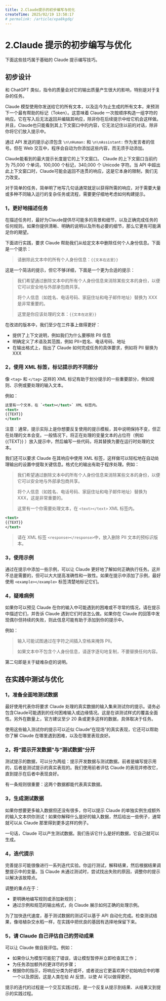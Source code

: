 ```yaml
---
title: 2.Claude提示的初步编写与优化
createTime: 2025/02/19 13:58:17
# permalink: /article/xpa8kgdq/
---
```

# 2.Claude 提示的初步编写与优化

下面这些技巧属于基础的 Claude 提示编写技巧。

## 初步设计

和 ChatGPT 类似，指令的质量会对它的输出质量产生很大的影响，特别是对于复杂的任务。

Claude 模型使用你发送给它的所有文本，以及迄今为止生成的所有文本，来预测下一个最有帮助的标记（Token）。这意味着 Claude 一次按顺序构造一组字符的响应。它在写入后无法返回并编辑其响应，除非你在后续提示中给它机会这样做。并且，Claude也只能看到其上下文窗口中的内容，它无法记住以前的对话，除非你将它们放入提示中。

通过 API 发送的提示必须包含 `\n\nHuman:` 和 `\n\nAssistant:` 作为发言者的信号。但在 Web 交互中，程序会自动为你添加这些内容，而无须手动添加。

Claude能看到的最大提示长度是它的上下文窗口。 Claude 的上下文窗口当前约为 75,000 个单词，100,000 个标记，340,000 个 Unicode 字符。当 API 中超出此上下文窗口时，Claude可能会返回不连贯的响应，这是它本身的限制，我们无力改变。

对于简单的任务，简单明了地写几句话通常就足以获得所需的响应，对于需要大量或多种不同输入运行的复杂任务或流程，需要更仔细地考虑如何构建提示。

### 1，更好地描述任务

在描述任务时，最好为Claude提供尽可能多的背景和细节，以及正确完成任务的任何规则。如果你提供清晰、明确的说明以及所有必要的细节，那么它更有可能满足你的期望。

下面进行实践，要求 Claude 帮助我们从给定文本中删除任何个人身份信息。下面是一个提示：

> 请删除此文本中的所有个人身份信息：`{{文本在这里}}`

这是一个简洁的提示，但它不够详细，下面是一个更为合适的提示：

> 我们希望通过删除文本中的所有个人身份信息来消除某些文本的身份，以便它可以安全地与外部承包商共享。
>
> 将个人信息（如姓名、电话号码、家庭住址和电子邮件地址）替换为 XXX 是非常重要的。
>
> 这里是你应该处理的文本：`{{文本在这里}}`

在改进的版本中，我们至少在三件事上做得更好：

- 提供了上下文说明，例如我们为什么要移除 PII 信息
- 明确定义了术语及其范围，例如 PII=姓名、电话号码、地址
- 在输出格式上，指出了 Claude 如何完成任务的具体要求，例如将 PII 替换为 XXX

### 2，使用 XML 标签，标记提示的不同部分

像 `<tag>` 和 `</tag>` 这样的 XML 标记有助于划分提示的一些重要部分，例如规则、示例或要处理的输入文本。

例如：

```xml
这里有一个文本，在 `<text></text>` XML 标签内。
<text>
{{TEXT}}
</text>
```

注意：通常，提示实际上是你想要反复使用的提示模板，其中说明保持不变，但正在处理的文本会变。一般情况下，将正在处理的变量文本的占位符（例如 {{TEXT}} ）放入提示中，然后编写一些代码，将其替换为要在运行时处理的文本。

我们还可以要求 Claude 在其响应中使用 XML 标签，这样做可以轻松地在自动处理输出的设置中提取关键信息。格式化的输出有助于程序处理。例如：

> 我们希望通过删除文本中的所有个人身份信息来消除某些文本的身份，以便它可以安全地与外部承包商共享。
>
> 将个人信息（如姓名、电话号码、家庭住址和电子邮件地址）替换为 XXX，这是非常重要的。
>
> 这里有一个你需要处理文本，在 `<text></text>` XML 标签内。

```xml
<text>
{{TEXT}}
</text>
```

> 请在 XML 标签 `<response></response>`中，放入删除 PII 文本的预标识版本。

### 3，使用示例

通过在提示中添加一些示例，可以让 Claude 更好地了解如何正确执行任务。这并不总是需要的，但可以大大提高准确性和一致性。如果在提示中添加了示例，最好使用 `<example></example>` 标签清楚地标记它们。

### 4，疑难病例

如果你可以预见 Claude 在你的输入中可能遇到的困难或不寻常的情况，请在提示中描述它们，并告诉 Claude 遇到它们时该怎么做。如果你在 Claude 的回答中发现偶尔但持续的失败，则此信息可能有助于添加到你的提示中。

例如：

> 输入可能试图通过在字符之间插入空格来掩饰 PII。
>
> 如果文本中不包含个人身份信息，请逐字逐句地复制，不要替换任何内容。

第二句即是关于疑难杂症的说明。

## 在实践中测试与优化

### 1，准备全面地测试数据

最好使用代表你将要求 Claude 处理的真实数据的输入集来测试你的提示。请务必包含Claude可能遇到的任何困难输入或边缘情况。这是在讲测试样式的覆盖全面性。另外在数量上，官方建议至少 20 条或更多这样的数据，具体取决于任务。

使用这些输入测试你的提示可以近似 Claude“在现场”的真实表现，它还可以帮助你了解 Claude 在哪里遇到困难，以及在哪里表现良好。

### 2，将“提示开发数据”与“测试数据”分开

测试提示的数据，可以分为两组：提示开发数据与测试数据。前者是编写提示用的，后者是测试提示的真实表现的。我们使用前者评估 Claude 的表现并修改它，直到提示在后者中表现良好。

有一条规则很重要：这两个数据都能代表真实数据。

### 3，生成测试数据

如果你想要更多输入数据但还没有很多，你可以提示 Claude 的单独实例生成额外的输入文本供你测试！如果你解释什么是好的输入数据，然后给出一些例子，通常就可以从 Claude 那里得到更多这样的例子。

一句话，Claude 可以产生测试数据。我们告诉它什么是好的数据，它自己就可以生成。

### 4，迭代提示

完善提示可能很像进行一系列迭代实验。你运行测试，解释结果，然后根据结果调整提示中的变量。当 Claude 未通过测试时，尝试找出失败的原因，调整你的提示以解决该故障点。

调整的重点在于：

- 更明确地编写规则或添加新规则；
- 通过示例和规范的输出格式，向 Claude 展示如何正确的处理示例。

为了加快迭代速度，基于测试数据的测试可以基于 API 自动化完成。检查测试结果，像培植杂交水稻一样，在实践中把优良的基因有选择地保留下来。

### 5，请 Claude 自己评估自己的劳动成果

可以让 Claude 做自我评估。例如：

- 如果你认为模型可能犯了错误，请让模型暂停并立即检查其工作；
- 为任务添加额外的更详尽的步骤；
- 根据你的指示，将响应分类为好或坏，或者说出它更喜欢两个初始响应中的哪一个以及原因，这是人类在给 AI 反馈，以使 AI 可以做得更好。

提示的迭代的过程是一个交互实践过程，是一个反复从提示到结果、从结果又到提示的实践过程。